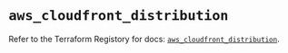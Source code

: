 # `aws_cloudfront_distribution`

Refer to the Terraform Registory for docs: [`aws_cloudfront_distribution`](https://registry.terraform.io/providers/hashicorp/aws/5.23.0/docs/resources/cloudfront_distribution).
